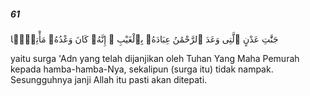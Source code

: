 ##### 61

<span class="ayah">جَنَّٰتِ عَدْنٍ ٱلَّتِى وَعَدَ ٱلرَّحْمَٰنُ عِبَادَهُۥ بِٱلْغَيْبِ ۚ إِنَّهُۥ كَانَ وَعْدُهُۥ مَأْتِيًّۭا</span>

<span class="ayah_translation">yaitu surga 'Adn yang telah dijanjikan oleh Tuhan Yang Maha Pemurah kepada hamba-hamba-Nya, sekalipun (surga itu) tidak nampak. Sesungguhnya janji Allah itu pasti akan ditepati.</span>
